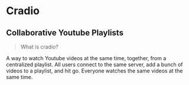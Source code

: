 # Cradio

## Collaborative Youtube Playlists

> What is cradio?

A way to watch Youtube videos at the same time, together, from a centralized playlist. All users connect to the same server, add a bunch of videos to a playlist, and hit go. Everyone watches the same videos at the same time.